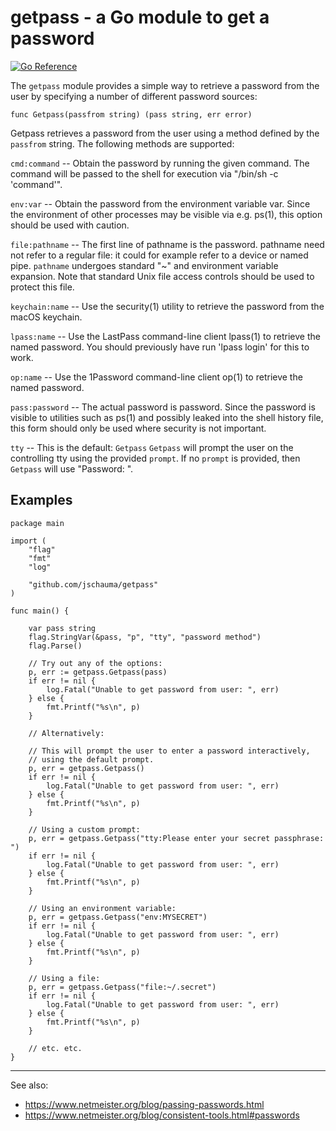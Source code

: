 # getpass - a Go module to get a password

[![Go
Reference](https://pkg.go.dev/badge/github.com/jschauma/getpass.svg)](https://pkg.go.dev/github.com/jschauma/getpass)

The `getpass` module provides a simple way to retrieve a password from
the user by specifying a number of different password sources:

```
func Getpass(passfrom string) (pass string, err error)
```

Getpass retrieves a password from the user using a method defined by
the `passfrom` string.  The following methods are supported:

`cmd:command` -- Obtain the password by running the given command.  The
command will be passed to the shell for execution via "/bin/sh -c
'command'".

`env:var` -- Obtain the password from the environment variable var.
Since the environment of other processes may be visible
via e.g. ps(1), this option should be used with caution.

`file:pathname` -- The first line of pathname is the password.
pathname need not refer to a regular file: it could for example refer
to a device or named pipe.  `pathname` undergoes standard "~" and
environment variable expansion.  Note that standard Unix file access
controls should be used to protect this file.

`keychain:name` -- Use the security(1) utility to retrieve the
password from the macOS keychain.

`lpass:name` -- Use the LastPass command-line client lpass(1) to
retrieve the named password.  You should previously have run 'lpass
login' for this to work.

`op:name` -- Use the 1Password command-line client op(1) to retrieve
the named password.

`pass:password` -- The actual password is password.  Since the
password is visible to utilities such as ps(1) and possibly leaked
into the shell history file, this form should only be used where
security is not important.

`tty` -- This is the default: `Getpass` `Getpass` will prompt the user on
the controlling tty using the provided `prompt`.  If no `prompt` is
provided, then `Getpass` will use "Password: ".

## Examples

```
package main

import (
	"flag"
	"fmt"
	"log"

	"github.com/jschauma/getpass"
)

func main() {

	var pass string
	flag.StringVar(&pass, "p", "tty", "password method")
	flag.Parse()

	// Try out any of the options:
	p, err := getpass.Getpass(pass)
	if err != nil {
		log.Fatal("Unable to get password from user: ", err)
	} else {
		fmt.Printf("%s\n", p)
	}

	// Alternatively:

	// This will prompt the user to enter a password interactively,
	// using the default prompt.
	p, err = getpass.Getpass()
	if err != nil {
		log.Fatal("Unable to get password from user: ", err)
	} else {
		fmt.Printf("%s\n", p)
	}

	// Using a custom prompt:
	p, err = getpass.Getpass("tty:Please enter your secret passphrase: ")
	if err != nil {
		log.Fatal("Unable to get password from user: ", err)
	} else {
		fmt.Printf("%s\n", p)
	}

	// Using an environment variable:
	p, err = getpass.Getpass("env:MYSECRET")
	if err != nil {
		log.Fatal("Unable to get password from user: ", err)
	} else {
		fmt.Printf("%s\n", p)
	}

	// Using a file:
	p, err = getpass.Getpass("file:~/.secret")
	if err != nil {
		log.Fatal("Unable to get password from user: ", err)
	} else {
		fmt.Printf("%s\n", p)
	}

	// etc. etc.
}
```

---

See also:
* https://www.netmeister.org/blog/passing-passwords.html
* https://www.netmeister.org/blog/consistent-tools.html#passwords
